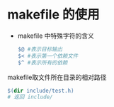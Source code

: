 # makefile 的使用

- makefile 中特殊字符的含义
  ```makefile
  $@ #表示目标输出
  $< #表示第一个依赖文件
  $^ #表示所有的依赖
  ```

makefile取文件所在目录的相对路径
  ```makefile
  $(dir include/test.h)
  # 返回 include/
  ```
